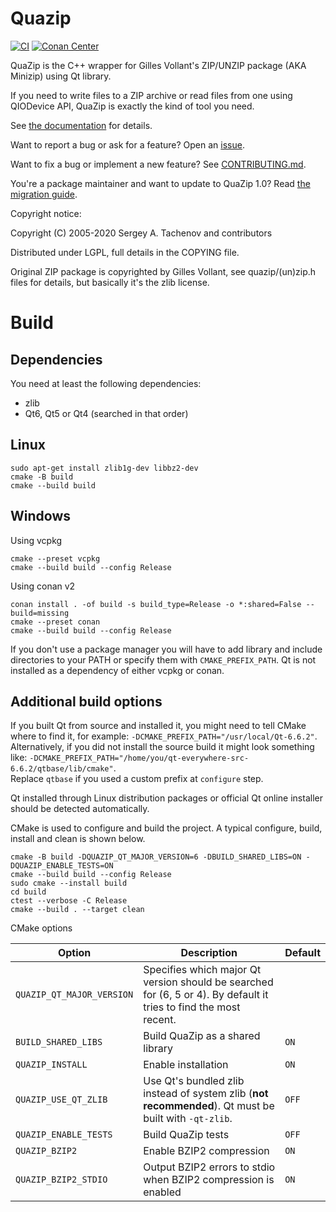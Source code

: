 # Quazip

[![CI](https://github.com/stachenov/quazip/actions/workflows/ci.yml/badge.svg?branch=master)](https://github.com/stachenov/quazip/actions/workflows/ci.yml)
[![Conan Center](https://shields.io/conan/v/quazip)](https://conan.io/center/recipes/quazip)

QuaZip is the C++ wrapper for Gilles Vollant's ZIP/UNZIP package
(AKA Minizip) using Qt library.

If you need to write files to a ZIP archive or read files from one
using QIODevice API, QuaZip is exactly the kind of tool you need.

See [the documentation](https://stachenov.github.io/quazip/) for details.

Want to report a bug or ask for a feature? Open an [issue](https://github.com/stachenov/quazip/issues).

Want to fix a bug or implement a new feature? See [CONTRIBUTING.md](CONTRIBUTING.md).

You're a package maintainer and want to update to QuaZip 1.0? Read [the migration guide](https://github.com/stachenov/quazip/blob/master/QuaZip-1.x-migration.md).

Copyright notice:

Copyright (C) 2005-2020 Sergey A. Tachenov and contributors

Distributed under LGPL, full details in the COPYING file.

Original ZIP package is copyrighted by Gilles Vollant, see
quazip/(un)zip.h files for details, but basically it's the zlib license.

# Build

## Dependencies
You need at least the following dependencies:
- zlib
- Qt6, Qt5 or Qt4 (searched in that order)

## Linux
```
sudo apt-get install zlib1g-dev libbz2-dev
cmake -B build
cmake --build build
```

## Windows
Using vcpkg
```
cmake --preset vcpkg
cmake --build build --config Release
```

Using conan v2
```
conan install . -of build -s build_type=Release -o *:shared=False --build=missing
cmake --preset conan
cmake --build build --config Release
```

If you don't use a package manager you will have to add library and include directories to your PATH or specify them with `CMAKE_PREFIX_PATH`.
Qt is not installed as a dependency of either vcpkg or  conan.

## Additional build options
If you built Qt from source and installed it, you might need to tell CMake where to find it, for example: `-DCMAKE_PREFIX_PATH="/usr/local/Qt-6.6.2"`.  
Alternatively, if you did not install the source build it might look something like: `-DCMAKE_PREFIX_PATH="/home/you/qt-everywhere-src-6.6.2/qtbase/lib/cmake"`.  
Replace `qtbase` if you used a custom prefix at `configure` step.

Qt installed through Linux distribution packages or official Qt online installer should be detected automatically.

CMake is used to configure and build the project. A typical configure, build, install and clean is shown below.

```
cmake -B build -DQUAZIP_QT_MAJOR_VERSION=6 -DBUILD_SHARED_LIBS=ON -DQUAZIP_ENABLE_TESTS=ON
cmake --build build --config Release
sudo cmake --install build
cd build
ctest --verbose -C Release
cmake --build . --target clean
```

CMake options

| Option                   | Description                                                                                                       | Default |
|--------------------------|-------------------------------------------------------------------------------------------------------------------|---------|
| `QUAZIP_QT_MAJOR_VERSION`| Specifies which major Qt version should be searched for (6, 5 or 4). By default it tries to find the most recent. |         |
| `BUILD_SHARED_LIBS`      | Build QuaZip as a shared library                                                                                  | `ON`    |
| `QUAZIP_INSTALL`         | Enable installation                                                                                               | `ON`    |
| `QUAZIP_USE_QT_ZLIB`     | Use Qt's bundled zlib instead of system zlib (**not recommended**). Qt must be built with `-qt-zlib`.             | `OFF`   |
| `QUAZIP_ENABLE_TESTS`    | Build QuaZip tests                                                                                                | `OFF`   |
| `QUAZIP_BZIP2`           | Enable BZIP2 compression                                                                                          | `ON`    |
| `QUAZIP_BZIP2_STDIO`     | Output BZIP2 errors to stdio when BZIP2 compression is enabled                                                    | `ON`    |

